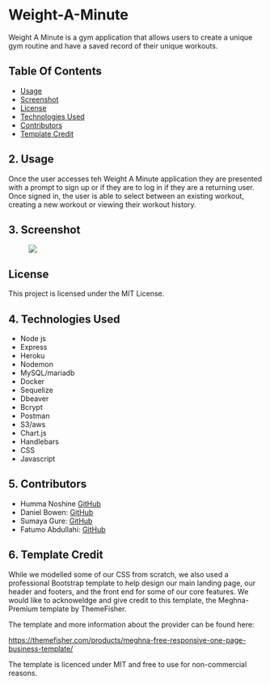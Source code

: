 # Weight-A-Minute

Weight A Minute is a gym application that allows users to create a unique gym routine and have a saved record of their unique workouts.

## Table Of Contents

- [Usage](#Usage)
- [Screenshot](#Screenshot)
- [License](#License)
- [Technologies Used](#TechnologiesUsed)
- [Contributors](#Contributors)
- [Template Credit](#Template)

## 2. <a name='Usage'></a>Usage

Once the user accesses teh Weight A Minute application they are presented with a prompt to sign up or if they are to log in if they are a returning user. Once signed in, the user is able to select between an existing workout, creating a new workout or viewing their workout history.

## 3. <a name='Screenshot'></a>Screenshot

<figure>
<img src="./public/images/full.png">
</figure>

## <a name='License'></a> License

This project is licensed under the MIT License.

## 4. <a name='TechnologiesUsed'></a>Technologies Used

- Node js
- Express
- Heroku
- Nodemon
- MySQL/mariadb
- Docker
- Sequelize
- Dbeaver
- Bcrypt
- Postman
- S3/aws
- Chart.js
- Handlebars
- CSS
- Javascript

## 5. <a name='Contributors'></a>Contributors

- Humma Noshine <a href="https://github.com/HummaNosh">GitHub</a>
- Daniel Bowen: <a href="https://github.com/djbowen95">GitHub</a>
- Sumaya Gure: <a href="https://github.com/SuM949">GitHub</a>
- Fatumo Abdullahi: <a href="https://github.com/Fatumoabdullahi">GitHub</a>

## 6. <a name='Template'></a>Template Credit  
While we modelled some of our CSS from scratch, we also used a professional Bootstrap template to help design our main landing page, our header and footers, and the front end for some of our core features. We would like to acknoweldge and give credit to this template, the Meghna-Premium template by ThemeFisher.  

The template and more information about the provider can be found here:  

https://themefisher.com/products/meghna-free-responsive-one-page-business-template/  

The template is licenced under MIT and free to use for non-commercial reasons. 